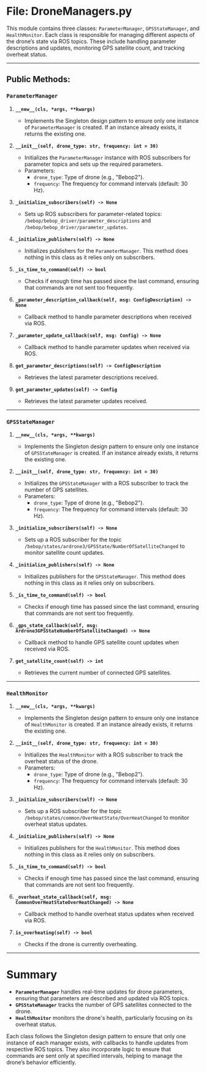 # File: DroneManagers.py

This module contains three classes: `ParameterManager`, `GPSStateManager`, and `HealthMonitor`. Each class is responsible for managing different aspects of the drone’s state via ROS topics. These include handling parameter descriptions and updates, monitoring GPS satellite count, and tracking overheat status.

---

## Public Methods:

### `ParameterManager`

1. **`__new__(cls, *args, **kwargs)`**
   - Implements the Singleton design pattern to ensure only one instance of `ParameterManager` is created. If an instance already exists, it returns the existing one.

2. **`__init__(self, drone_type: str, frequency: int = 30)`**
   - Initializes the `ParameterManager` instance with ROS subscribers for parameter topics and sets up the required parameters.
   - Parameters:
     - `drone_type`: Type of drone (e.g., "Bebop2").
     - `frequency`: The frequency for command intervals (default: 30 Hz).

3. **`_initialize_subscribers(self) -> None`**
   - Sets up ROS subscribers for parameter-related topics: `/bebop/bebop_driver/parameter_descriptions` and `/bebop/bebop_driver/parameter_updates`.

4. **`_initialize_publishers(self) -> None`**
   - Initializes publishers for the `ParameterManager`. This method does nothing in this class as it relies only on subscribers.

5. **`_is_time_to_command(self) -> bool`**
   - Checks if enough time has passed since the last command, ensuring that commands are not sent too frequently.

6. **`_parameter_description_callback(self, msg: ConfigDescription) -> None`**
   - Callback method to handle parameter descriptions when received via ROS.

7. **`_parameter_update_callback(self, msg: Config) -> None`**
   - Callback method to handle parameter updates when received via ROS.

8. **`get_parameter_descriptions(self) -> ConfigDescription`**
   - Retrieves the latest parameter descriptions received.

9. **`get_parameter_updates(self) -> Config`**
   - Retrieves the latest parameter updates received.

---

### `GPSStateManager`

1. **`__new__(cls, *args, **kwargs)`**
   - Implements the Singleton design pattern to ensure only one instance of `GPSStateManager` is created. If an instance already exists, it returns the existing one.

2. **`__init__(self, drone_type: str, frequency: int = 30)`**
   - Initializes the `GPSStateManager` with a ROS subscriber to track the number of GPS satellites.
   - Parameters:
     - `drone_type`: Type of drone (e.g., "Bebop2").
     - `frequency`: The frequency for command intervals (default: 30 Hz).

3. **`_initialize_subscribers(self) -> None`**
   - Sets up a ROS subscriber for the topic `/bebop/states/ardrone3/GPSState/NumberOfSatelliteChanged` to monitor satellite count updates.

4. **`_initialize_publishers(self) -> None`**
   - Initializes publishers for the `GPSStateManager`. This method does nothing in this class as it relies only on subscribers.

5. **`_is_time_to_command(self) -> bool`**
   - Checks if enough time has passed since the last command, ensuring that commands are not sent too frequently.

6. **`_gps_state_callback(self, msg: Ardrone3GPSStateNumberOfSatelliteChanged) -> None`**
   - Callback method to handle GPS satellite count updates when received via ROS.

7. **`get_satellite_count(self) -> int`**
   - Retrieves the current number of connected GPS satellites.

---

### `HealthMonitor`

1. **`__new__(cls, *args, **kwargs)`**
   - Implements the Singleton design pattern to ensure only one instance of `HealthMonitor` is created. If an instance already exists, it returns the existing one.

2. **`__init__(self, drone_type: str, frequency: int = 30)`**
   - Initializes the `HealthMonitor` with a ROS subscriber to track the overheat status of the drone.
   - Parameters:
     - `drone_type`: Type of drone (e.g., "Bebop2").
     - `frequency`: The frequency for command intervals (default: 30 Hz).

3. **`_initialize_subscribers(self) -> None`**
   - Sets up a ROS subscriber for the topic `/bebop/states/common/OverHeatState/OverHeatChanged` to monitor overheat status updates.

4. **`_initialize_publishers(self) -> None`**
   - Initializes publishers for the `HealthMonitor`. This method does nothing in this class as it relies only on subscribers.

5. **`_is_time_to_command(self) -> bool`**
   - Checks if enough time has passed since the last command, ensuring that commands are not sent too frequently.

6. **`_overheat_state_callback(self, msg: CommonOverHeatStateOverHeatChanged) -> None`**
   - Callback method to handle overheat status updates when received via ROS.

7. **`is_overheating(self) -> bool`**
   - Checks if the drone is currently overheating.

---

# Summary

- **`ParameterManager`** handles real-time updates for drone parameters, ensuring that parameters are described and updated via ROS topics.
- **`GPSStateManager`** tracks the number of GPS satellites connected to the drone.
- **`HealthMonitor`** monitors the drone's health, particularly focusing on its overheat status.

Each class follows the Singleton design pattern to ensure that only one instance of each manager exists, with callbacks to handle updates from respective ROS topics. They also incorporate logic to ensure that commands are sent only at specified intervals, helping to manage the drone’s behavior efficiently.